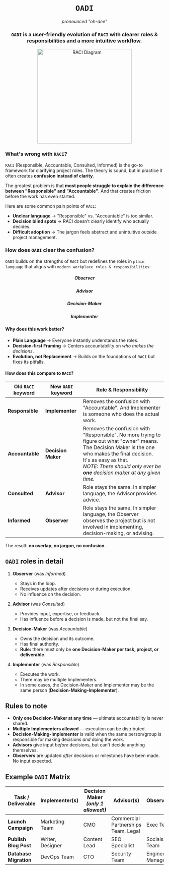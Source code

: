 <div align="center">
    <h1><code>OADI</code></h1>
    <p><em>pronounced "oh-dee"</em></p>
    <h3><code>OADI</code> is a user-friendly evolution of <code>RACI</code> with clearer roles &amp; responsibilities and a more intuitive workflow.</h3>
    <p align="center">
        <img src=".github/raci_image.avif" alt="RACI Diagram" width="300">
    </p>
</div>

### What's wrong with `RACI`?

`RACI` (Responsible, Accountable, Consulted, Informed) is the go-to framework for clarifying project roles. The theory is sound, but in practice it often creates **confusion instead of clarity**.

The greatest problem is that **most people struggle to explain the difference between "Responsible" and "Accountable"**. And that creates friction before the work has even started. 

Here are some common pain points of `RACI`:
- **Unclear language** → "Responsible" vs. "Accountable" is too similar.  
- **Decision blind spots** → RACI doesn’t clearly identify who actually decides.  
- **Difficult adoption** → The jargon feels abstract and unintuitive outside project management.  


### How does `OADI` clear the confusion?
`OADI` builds on the strengths of `RACI` but redefines the roles in `plain language` that aligns with `modern workplace roles & responsibilities`:

<div align="center">
<h5>Observer</h5>
<h5>Advisor</h5>
<h5>Decision-Maker</h5>
<h5>Implementer</h5>
</div>

#### Why does this work better?

- **Plain Language** → Everyone instantly understands the roles.  
- **Decision-first Framing** → Centers accountability on *who makes the decisions*.  
- **Evolution, not Replacement** → Builds on the foundations of `RACI` but fixes its pitfalls.  

#### How does this compare to `RACI`?

| Old `RACI` keyword | New `OADI` keyword | Role & Responsibility |
| --- | --- | --- |
| **Responsible** | **Implementer** | Removes the confusion with "Accountable". And Implementer is someone who does the actual work. 
| **Accountable** | **Decision Maker** | Removes the confusion with "Responsible". No more trying to figure out what "owner" means. The Decision Maker is the one who makes the final decision. It's as easy as that.<br>*NOTE: There should only ever be **one** decision maker at any given time.*
| **Consulted** | **Advisor** | Role stays the same. In simpler language, the Advisor provides advice.
| **Informed** | **Observer** | Role stays the same. In simpler language, the Observer observes the project but is not involved in implementing, decision-making, or advising.

The result: **no overlap, no jargon, no confusion.**

## `OADI` roles in detail

1. **Observer** (was *Informed*)  
   - Stays in the loop.  
   - Receives updates after decisions or during execution.  
   - No influence on the decision.  

2. **Advisor** (was *Consulted*)  
   - Provides input, expertise, or feedback.
   - Has influence before a decision is made, but not the final say.  

3. **Decision-Maker** (was *Accountable*)  
   - Owns the decision and its outcome.  
   - Has final authority.  
   - **Rule:** there must only be **one Decision-Maker per task, project, or deliverable.**  

4. **Implementer** (was *Responsible*)  
   - Executes the work.  
   - There may be multiple Implementers.  
   - In some cases, the Decision-Maker and Implementer may be the same person (**Decision-Making-Implementer**).  

## Rules to note

- **Only one Decision-Maker at any time** — ultimate accountability is never shared.  
- **Multiple Implementers allowed** — execution can be distributed.  
- **Decision-Making-Implementer** is valid when the same person/group is responsible for making decisions *and* doing the work.  
- **Advisors** give input *before* decisions, but can't decide anything themselves.  
- **Observers** are updated *after* decisions or milestones have been made. No input expected.

## Example `OADI` Matrix

| Task / Deliverable | Implementer(s) | Decision Maker *(only 1 allowed!)* | Advisor(s) | Observer(s) |
|---------------------|----------------|----------------|------------|-------------|
| **Launch Campaign** | Marketing Team | CMO            | Commercial Partnerships Team, Legal | Exec Team |
| **Publish Blog Post** | Writer, Designer | Content Lead | SEO Specialist | Socials Team |
| **Database Migration** | DevOps Team   | CTO            | Security Team | Engineering Managers |